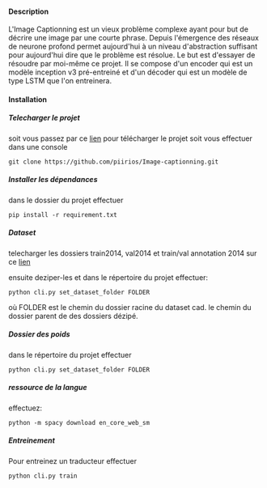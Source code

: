 #### Description
L'Image Captionning est un vieux problème complexe ayant pour but de décrire une image par une courte phrase. Depuis l'émergence des réseaux de neurone profond permet aujourd'hui à un niveau d'abstraction suffisant pour aujourd'hui dire que le problème est résolue. Le but est d'essayer de résoudre par moi-même ce projet. Il se compose d'un encoder qui est un modèle inception v3 pré-entreiné et d'un décoder qui est un modèle de type LSTM que l'on entreinera.

#### Installation
##### Telecharger le projet
soit vous passez par ce [lien](https://github.com/piirios/Image-captionning) pour télécharger le projet
soit vous effectuer dans une console
```shell
git clone https://github.com/piirios/Image-captionning.git
```
##### Installer les dépendances
dans le dossier du projet effectuer
```shell
pip install -r requirement.txt
```
##### Dataset
telecharger les dossiers train2014, val2014 et train/val annotation 2014 sur ce [lien](https://cocodataset.org/#download)

ensuite deziper-les et dans le répertoire du projet effectuer:
```shell
python cli.py set_dataset_folder FOLDER
```
où FOLDER est le chemin du dossier racine du dataset cad. le chemin du  dossier parent de des dossiers dézipé. 
##### Dossier des poids
dans le répertoire du projet effectuer
```shell
python cli.py set_dataset_folder FOLDER
```
##### ressource de la langue
effectuez:
```shell
python -m spacy download en_core_web_sm
```
##### Entreinement
Pour entreinez un traducteur effectuer
```shell
python cli.py train
```
